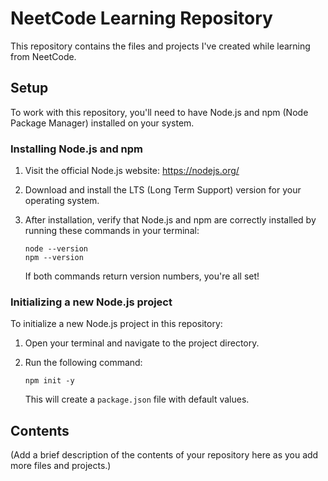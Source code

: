 # NeetCode Learning Repository

This repository contains the files and projects I've created while learning from NeetCode.

## Setup

To work with this repository, you'll need to have Node.js and npm (Node Package Manager) installed on your system.

### Installing Node.js and npm

1. Visit the official Node.js website: https://nodejs.org/
2. Download and install the LTS (Long Term Support) version for your operating system.
3. After installation, verify that Node.js and npm are correctly installed by running these commands in your terminal:

   ```
   node --version
   npm --version
   ```

   If both commands return version numbers, you're all set!

### Initializing a new Node.js project

To initialize a new Node.js project in this repository:

1. Open your terminal and navigate to the project directory.
2. Run the following command:

   ```
   npm init -y
   ```

   This will create a `package.json` file with default values.

## Contents

(Add a brief description of the contents of your repository here as you add more files and projects.)
